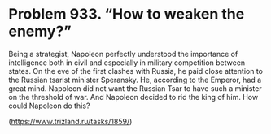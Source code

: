 # Problem 933. “How to weaken the enemy?”

Being a strategist, Napoleon perfectly understood the importance of intelligence both in civil and especially in military competition between states. On the eve of the first clashes with Russia, he paid close attention to the Russian tsarist minister Speransky. He, according to the Emperor, had a great mind. Napoleon did not want the Russian Tsar to have such a minister on the threshold of war. And Napoleon decided to rid the king of him. How could Napoleon do this?

(https://www.trizland.ru/tasks/1859/)
